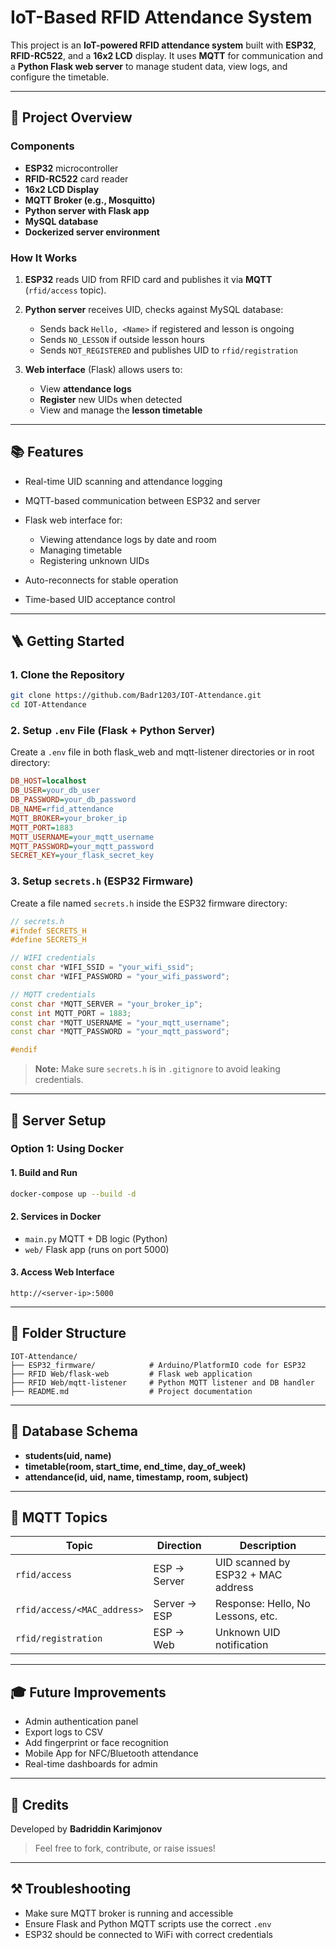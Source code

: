 # IoT-Based RFID Attendance System

This project is an **IoT-powered RFID attendance system** built with **ESP32**, **RFID-RC522**, and a **16x2 LCD** display. It uses **MQTT** for communication and a **Python Flask web server** to manage student data, view logs, and configure the timetable.

---

## 🚀 Project Overview

### Components

* **ESP32** microcontroller
* **RFID-RC522** card reader
* **16x2 LCD Display**
* **MQTT Broker (e.g., Mosquitto)**
* **Python server with Flask app**
* **MySQL database**
* **Dockerized server environment**

### How It Works

1. **ESP32** reads UID from RFID card and publishes it via **MQTT** (`rfid/access` topic).
2. **Python server** receives UID, checks against MySQL database:

   * Sends back `Hello, <Name>` if registered and lesson is ongoing
   * Sends `NO_LESSON` if outside lesson hours
   * Sends `NOT_REGISTERED` and publishes UID to `rfid/registration`
3. **Web interface** (Flask) allows users to:

   * View **attendance logs**
   * **Register** new UIDs when detected
   * View and manage the **lesson timetable**

---

## 📚 Features

* Real-time UID scanning and attendance logging
* MQTT-based communication between ESP32 and server
* Flask web interface for:

  * Viewing attendance logs by date and room
  * Managing timetable
  * Registering unknown UIDs
* Auto-reconnects for stable operation
* Time-based UID acceptance control

---

## 🪜 Getting Started

### 1. Clone the Repository

```bash
git clone https://github.com/Badr1203/IOT-Attendance.git
cd IOT-Attendance
```

### 2. Setup `.env` File (Flask + Python Server)

Create a `.env` file in both flask_web and mqtt-listener directories or in root directory:

```ini
DB_HOST=localhost
DB_USER=your_db_user
DB_PASSWORD=your_db_password
DB_NAME=rfid_attendance
MQTT_BROKER=your_broker_ip
MQTT_PORT=1883
MQTT_USERNAME=your_mqtt_username
MQTT_PASSWORD=your_mqtt_password
SECRET_KEY=your_flask_secret_key
```

### 3. Setup `secrets.h` (ESP32 Firmware)

Create a file named `secrets.h` inside the ESP32 firmware directory:

```cpp
// secrets.h
#ifndef SECRETS_H
#define SECRETS_H

// WIFI credentials
const char *WIFI_SSID = "your_wifi_ssid";
const char *WIFI_PASSWORD = "your_wifi_password";

// MQTT credentials
const char *MQTT_SERVER = "your_broker_ip";
const int MQTT_PORT = 1883;
const char *MQTT_USERNAME = "your_mqtt_username";
const char *MQTT_PASSWORD = "your_mqtt_password";

#endif
```

> **Note:** Make sure `secrets.h` is in `.gitignore` to avoid leaking credentials.

---

## 🚧 Server Setup

### Option 1: Using Docker

#### 1. Build and Run

```bash
docker-compose up --build -d
```

#### 2. Services in Docker

* `main.py` MQTT + DB logic (Python)
* `web/` Flask app (runs on port 5000)

#### 3. Access Web Interface

```
http://<server-ip>:5000
```

---

## 📆 Folder Structure

```
IOT-Attendance/
├── ESP32_firmware/            # Arduino/PlatformIO code for ESP32
├── RFID Web/flask-web         # Flask web application 
├── RFID Web/mqtt-listener     # Python MQTT listener and DB handler
├── README.md                  # Project documentation
```

---

## 📝 Database Schema

* **students(uid, name)**
* **timetable(room, start\_time, end\_time, day\_of\_week)**
* **attendance(id, uid, name, timestamp, room, subject)**

---

## 🚨 MQTT Topics

| Topic                       | Direction    | Description                        |
| --------------------------- | ------------ | ---------------------------------- |
| `rfid/access`               | ESP → Server | UID scanned by ESP32 + MAC address |
| `rfid/access/<MAC_address>` | Server → ESP | Response: Hello, No Lessons, etc.  |
| `rfid/registration`         | ESP →    Web | Unknown UID notification           |

---

## 🎓 Future Improvements

* Admin authentication panel
* Export logs to CSV
* Add fingerprint or face recognition
* Mobile App for NFC/Bluetooth attendance
* Real-time dashboards for admin

---

## 🙏 Credits

Developed by **Badriddin Karimjonov**

> Feel free to fork, contribute, or raise issues!

---

## ⚒ Troubleshooting

* Make sure MQTT broker is running and accessible
* Ensure Flask and Python MQTT scripts use the correct `.env`
* ESP32 should be connected to WiFi with correct credentials
